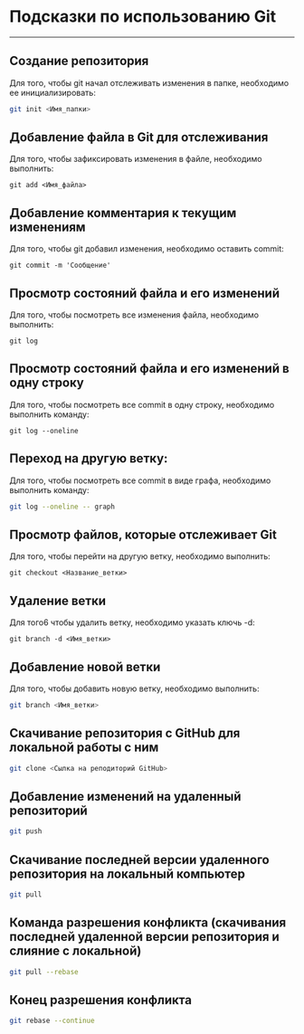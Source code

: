 # Подсказки по использованию Git

---
## Создание репозитория
Для того, чтобы git начал отслеживать изменения в папке,
необходимо ее инициализировать:
```sh
git init <Имя_папки>
```

## Добавление файла в Git для отслеживания
Для того, чтобы зафиксировать изменения в файле, необходимо
выполнить:
```shell
git add <Имя_файла>
```
## Добавление комментария к текущим изменениям
Для того, чтобы git добавил изменения, необходимо оставить
commit:
```shell
git commit -m 'Сообщение'
```
## Просмотр состояний файла и его изменений
Для того, чтобы посмотреть все изменения файла, необходимо
выполнить:
```shell
git log
```
## Просмотр состояний файла и его изменений в одну строку
Для того, чтобы посмотреть все commit в одну строку, необходимо выполнить
команду:
```shell
git log --oneline
```
## Переход на другую ветку:
Для того, чтобы посмотреть все commit в виде графа, необходимо
выполнить команду:
````sh
git log --oneline -- graph
````
## Просмотр файлов, которые отслеживает Git
Для того, чтобы перейти на другую ветку, необходимо выполнить:
```shell
git checkout <Название_ветки>
```
## Удаление ветки
Для того6 чтобы удалить ветку, необходимо указать ключь -d:
```shell
git branch -d <Имя_ветки>
```
## Добавление новой ветки
Для того, чтобы добавить новую ветку, необходимо выполнить:
````sh
git branch <Имя_ветки>
````
## Скачивание репозитория с GitHub для локальной работы с ним
```sh
git clone <Сылка на реподиторий GitHub>
```
## Добавление изменений на удаленный репозиторий
```sh
git push 
```
## Скачивание последней версии удаленного репозитория на локальный компьютер
```sh
git pull
```
## Команда разрешения конфликта (скачивания последней удаленной версии репозитория и слияние с локальной)
```sh
git pull --rebase
```
## Конец разрешения конфликта
```sh
git rebase --continue
```